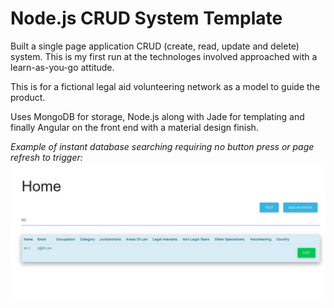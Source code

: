 # Node.js CRUD System Template

Built a single page application CRUD (create, read, update and delete) system. This is my first run at the technologes involved approached with a learn-as-you-go attitude.

This is for a fictional legal aid volunteering network as a model to guide the product.

Uses MongoDB for storage, Node.js along with Jade for templating and finally Angular on the front end with a material design finish. 

*Example of instant database searching requiring no button press or page refresh to trigger:*
![Filtering](https://github.com/ShlomieLiberow/Node.js_CRUD_System/blob/develop/Screenshot%20Filtering.JPG)
